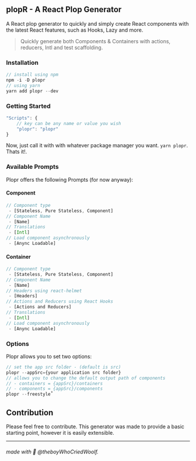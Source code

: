 ## **plopR** - A React Plop Generator

A React plop generator to quickly and simply create React components with the latest React features, such as Hooks, Lazy and more.

> Quickly generate both Components & Containers with actions, reducers, Intl and test scaffolding.

### Installation

```js
// install using npm
npm -i -D plopr
// using yarn
yarn add plopr --dev
```

### Getting Started

```js
"Scripts": {
    // key can be any name or value you wish
    "plopr": "plopr"
}
```

Now, just call it with with whatever package manager you want. `yarn plopr`. Thats it!.

### Available Prompts

Plopr offers the following Prompts (for now anyway):

#### Component

```js
// Component type
 - [Stateless, Pure Stateless, Component]
// Component Name
 - [Name]
// Translations
 - [Intl]
// Load component asynchronously
 - [Anync Loadable]
```

#### Container

```js
// Component type
 - [Stateless, Pure Stateless, Component]
// Component Name
 - [Name]
// Headers using react-helmet
 - [Headers]
// Actions and Reducers using React Hooks
 - [Actions and Reducers]
// Translations
 - [Intl]
// Load component asynchronously
 - [Anync Loadable]
```

### Options

Plopr allows you to set two options:

```js
// set the app src folder - (default is src)
plopr --appSrc={your application src folder}
// allows you to change the default output path of components
// - containers = {appSrc}/containers
// - components = {appSrc}/components
plopr --freestyle˚
```

## Contribution

Please feel free to contribute. This generator was made to provide a basic starting point, however it is easily extensible.

---

###### made with :purple_heart: @theboyWhoCriedWoolf.
